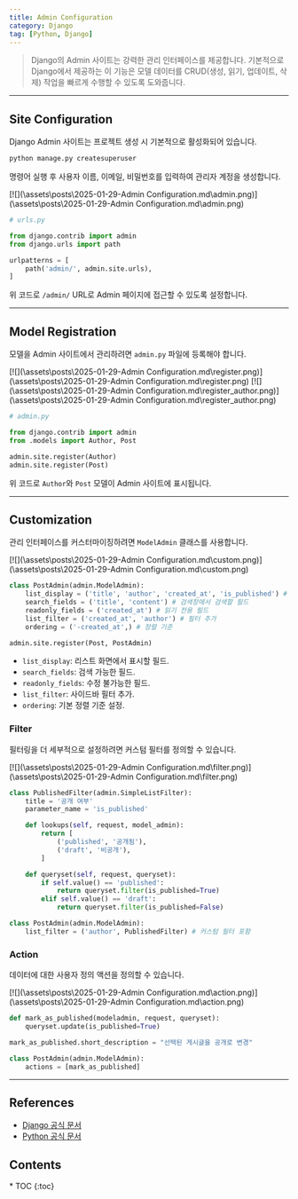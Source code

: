```yaml
---
title: Admin Configuration
category: Django
tag: [Python, Django]
---
```


> Django의 Admin 사이트는 강력한 관리 인터페이스를 제공합니다. 기본적으로 Django에서 제공하는 이 기능은 모델 데이터를 CRUD(생성, 읽기, 업데이트, 삭제) 작업을 빠르게 수행할 수 있도록 도와줍니다. 

---

## Site Configuration
Django Admin 사이트는 프로젝트 생성 시 기본적으로 활성화되어 있습니다. 

```bash
python manage.py createsuperuser
```
명령어 실행 후 사용자 이름, 이메일, 비밀번호를 입력하여 관리자 계정을 생성합니다.

[![](\assets\posts\2025-01-29-Admin Configuration.md\admin.png)](\assets\posts\2025-01-29-Admin Configuration.md\admin.png)
```python
# urls.py

from django.contrib import admin
from django.urls import path

urlpatterns = [
    path('admin/', admin.site.urls),
]
```
위 코드로 `/admin/` URL로 Admin 페이지에 접근할 수 있도록 설정합니다.

---

## Model Registration
모델을 Admin 사이트에서 관리하려면 `admin.py` 파일에 등록해야 합니다.

[![](\assets\posts\2025-01-29-Admin Configuration.md\register.png)](\assets\posts\2025-01-29-Admin Configuration.md\register.png)
[![](\assets\posts\2025-01-29-Admin Configuration.md\register_author.png)](\assets\posts\2025-01-29-Admin Configuration.md\register_author.png)
```python
# admin.py

from django.contrib import admin
from .models import Author, Post

admin.site.register(Author)
admin.site.register(Post)
```
위 코드로 `Author`와 `Post` 모델이 Admin 사이트에 표시됩니다.

---

## Customization
관리 인터페이스를 커스터마이징하려면 `ModelAdmin` 클래스를 사용합니다.

[![](\assets\posts\2025-01-29-Admin Configuration.md\custom.png)](\assets\posts\2025-01-29-Admin Configuration.md\custom.png)
```python
class PostAdmin(admin.ModelAdmin):
    list_display = ('title', 'author', 'created_at', 'is_published') # 리스트에 표시할 필드
    search_fields = ('title', 'content') # 검색창에서 검색할 필드
    readonly_fields = ('created_at') # 읽기 전용 필드
    list_filter = ('created_at', 'author') # 필터 추가
    ordering = ('-created_at',) # 정렬 기준

admin.site.register(Post, PostAdmin)
```
- `list_display`: 리스트 화면에서 표시할 필드.
- `search_fields`: 검색 가능한 필드.
- `readonly_fields`: 수정 불가능한 필드.
- `list_filter`: 사이드바 필터 추가.
- `ordering`: 기본 정렬 기준 설정.

### Filter
필터링을 더 세부적으로 설정하려면 커스텀 필터를 정의할 수 있습니다.

[![](\assets\posts\2025-01-29-Admin Configuration.md\filter.png)](\assets\posts\2025-01-29-Admin Configuration.md\filter.png)
```python
class PublishedFilter(admin.SimpleListFilter):
    title = '공개 여부'
    parameter_name = 'is_published'

    def lookups(self, request, model_admin):
        return [
            ('published', '공개됨'),
            ('draft', '비공개'),
        ]

    def queryset(self, request, queryset):
        if self.value() == 'published':
            return queryset.filter(is_published=True)
        elif self.value() == 'draft':
            return queryset.filter(is_published=False)

class PostAdmin(admin.ModelAdmin):
    list_filter = ('author', PublishedFilter) # 커스텀 필터 포함
```

### Action
데이터에 대한 사용자 정의 액션을 정의할 수 있습니다.

[![](\assets\posts\2025-01-29-Admin Configuration.md\action.png)](\assets\posts\2025-01-29-Admin Configuration.md\action.png)
```python
def mark_as_published(modeladmin, request, queryset):
    queryset.update(is_published=True)

mark_as_published.short_description = "선택된 게시글을 공개로 변경"

class PostAdmin(admin.ModelAdmin):
    actions = [mark_as_published]
```

---

## References
- [Django 공식 문서](https://www.djangoproject.com/)
- [Python 공식 문서](https://docs.python.org/3/)

<nav class="post-toc" markdown="1">
  <h2>Contents</h2>
* TOC
{:toc}
</nav>
